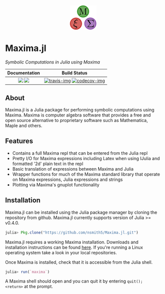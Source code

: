 <p align="center">
  <img src="./docs/src/assets/logo.png" alt="Maxima.jl"/>
</p>

#  Maxima.jl  

*Symbolic Computations in Julia using Maxima*

| **Documentation**           | **Build Status**            |
|:---------------------------:|:---------------------------:|
|[![][docs-stable-img]][docs-stable-url] [![][docs-latest-img]][docs-latest-url] |[![travis-img]][travis-url] [![codecov-img]][codecov-url] |

## About

Maxima.jl is a Julia package for performing symbolic computations using Maxima.
Maxima is computer algebra software that provides a free and open source
alternative to proprietary software such as Mathematica, Maple and others.

## Features

 - Contains a full Maxima repl that can be entered from the Julia repl
 - Pretty I/O for Maxima expressions including Latex when using IJulia and formatted '2d' plain text in the repl
 - Basic translation of expressions between Maxima and Julia
 - Wrapper functions for much of the Maxima standard library that operate on Maxima expressions, Julia expressions and strings
 - Plotting via Maxima's gnuplot functionality

## Installation

Maxima.jl can be installed using the Julia package manager by cloning the
repository from github. Maxima.jl currently supports version of Julia >= v0.4.0.

```julia
julia> Pkg.clone("https://github.com/nsmith5/Maxima.jl.git")

```

Maxima.jl requires a working Maxima installation. Downloads and installation
instructions can be found [here](http://maxima.sourceforge.net/). If you're
running a Linux operating system take a look in your local repositories.

Once Maxima is installed, check that it is accessible from the Julia shell.

```julia
julia> run(`maxima`)
```

A Maxima shell should open and you can quit it by entering `quit(); <return>` at the prompt.

[home-url]: https://github.com/nsmith5/Maxima.jl.git
[logo]: ./docs/src/assets/logo.png

[docs-latest-img]: https://img.shields.io/badge/docs-latest-blue.svg
[docs-latest-url]: https://nsmith5.github.io/Maxima.jl/latest

[docs-stable-img]: https://img.shields.io/badge/docs-stable-blue.svg
[docs-stable-url]: https://nsmith5.github.io/Maxima.jl/stable

[codecov-img]: https://codecov.io/gh/nsmith5/Maxima.jl/branch/master/graph/badge.svg
[codecov-url]: https://codecov.io/gh/nsmith5/Maxima.jl

[travis-img]: https://travis-ci.org/nsmith5/Maxima.jl.svg?branch=master
[travis-url]: https://travis-ci.org/nsmith5/Maxima.jl
